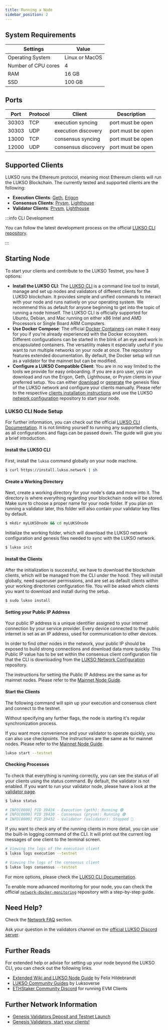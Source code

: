 ```yaml
---
title: Running a Node
sidebar_position: 2
---
```


## System Requirements

| Settings            | Value          |
| ------------------- | -------------- |
| Operating System    | Linux or MacOS |
| Number of CPU cores | 4              |
| RAM                 | 16 GB          |
| SSD                 | 100 GB         |

## Ports

| Port  | Protocol | Client              | Description       |
| ----- | -------- | ------------------- | ----------------- |
| 30303 | TCP      | execution syncing   | port must be open |
| 30303 | UDP      | execution discovery | port must be open |
| 13000 | TCP      | consensus syncing   | port must be open |
| 12000 | UDP      | consensus discovery | port must be open |

## Supported Clients

LUKSO runs the Ethereum protocol, meaning most Ethereum clients will run the LUKSO Blockchain. The currently tested and supported clients are the following:

- **Execution Clients**: [Geth](https://geth.ethereum.org/), [Erigon](https://github.com/ledgerwatch/erigon)
- **Consensus Clients**: [Prysm](https://github.com/prysmaticlabs/prysm), [Lighthouse](https://github.com/sigp/lighthouse)
- **Validator Clients**: [Prysm](https://docs.prylabs.network/docs/how-prysm-works/prysm-validator-client), [Lighthouse](https://github.com/sigp/lighthouse)

:::info CLI Development

You can follow the latest development process on the official [LUKSO CLI repository](https://github.com/lukso-network/tools-lukso-cli/).

:::

## Starting Node

To start your clients and contribute to the LUKSO Testnet, you have 3 options:

- **Install the LUKSO CLI**: The [LUKSO CLI](https://github.com/lukso-network/tools-lukso-cli) is a command line tool to install, manage and set up nodes and validators of different clients for the LUKSO blockchain. It provides simple and unified commands to interact with your node and runs natively on your operating system. We recommend this as default for anyone beginning to get into the topic of running a node himself. The LUKSO CLI is officially supported for Ubuntu, Debian, and Mac running on either x86 Intel and AMD Processors or Single Board ARM Computers.
- **Use Docker Compose**: The official [Docker Containers](https://github.com/lukso-network/network-docker-containers) can make it easy for you if you're already experienced with the Docker ecosystem. Different configurations can be started in the blink of an eye and work in encapsulated containers. The versatility makes it especially useful if you want to run multiple networks on your node at once. The repository features extended documentation. By default, the Docker setup will run as a validator for the mainnet but can be modified.
- **Configure a LUKSO Compatible Client**: You are in no way limited to the tools we provide for easy onboarding. If you are a pro user, you can download and run the Erigon, Geth, Lighthouse, or Prysm clients in your preferred setup. You can either [download](https://deposit.mainnet.lukso.network/) or [generate](https://github.com/lukso-network/tools-lodestar-genesis-ssz-generator/blob/spike/pos-from-the-start/packages/beacon-node/test/utils/README.md) the genesis files of the LUKSO network and configure your clients manually. Please refer to the respective [clients installation instructions](https://github.com/lukso-network/network-configs#binary-applications) and use the LUKSO [network configuration](https://github.com/lukso-network/network-configs/) repository to start your node.

### LUKSO CLI Node Setup

For further information, you can check out the official [LUKSO CLI Documentation](https://github.com/lukso-network/tools-lukso-cli/). It is not limiting yourself to running any supported clients, as all configurations and flags can be passed down. The guide will give you a brief introduction.

#### Install the LUKSO CLI

First, install the `lukso` command globally on your node machine.

```bash
$ curl https://install.lukso.network | sh
```

#### Create a Working Directory

Next, create a working directory for your node's data and move into it. The directory is where everything regarding your blockchain node will be stored. Make sure to choose a proper name for your node folder. If you plan on running a validator later, this folder will also contain your validator key files by default.

```bash
$ mkdir myLUKSOnode && cd myLUKSOnode
```

Initialize the working folder, which will download the LUKSO network configuration and genesis files needed to sync with the LUKSO network.

```bash
$ lukso init
```

#### Install the Clients

After the initialization is successful, we have to download the blockchain clients, which will be managed from the CLI under the hood. They will install globally, need superuser permissions, and are set as default clients within your working directories configuration file. You will be asked which clients you want to download and install during the setup.

```bash
$ sudo lukso install
```

#### Setting your Public IP Address

Your public IP address is a unique identifier assigned to your internet connection by your service provider. Every device connected to the public internet is set as an IP address, used for communication to other devices.

In order to find other nodes in the network, your public IP should be exposed to build strong connections and download data more quickly. This Public IP value has to be set within the consensus client configuration file that the CLI is downloading from the [LUKSO Network Configuration](https://github.com/lukso-network/network-configs) repository.

The instructions for setting the Public IP Address are the same as for mainnet nodes. Please refer to the [Mainnet Node Guide](../mainnet/running-a-node.md).

#### Start the Clients

The following command will spin up your execution and consensus client and connect to the testnet.

Without specifying any further flags, the node is starting it's regular synchronization process.

If you want more convenience and your validator to operate quickly, you can also use checkpoints. The instructions are the same as for mainnet nodes. Please refer to the [Mainnet Node Guide](../mainnet/running-a-node.md).

```sh
lukso start --testnet
```

#### Checking Processes

To check that everything is running correctly, you can see the status of all your clients using the status command. By default, the validator is not enabled. If you want to run your validator node, please have a look at the [validator page](./become-a-validator.md).

```bash
$ lukso status

# INFO[0000] PID 39424 - Execution (geth): Running 🟢
# INFO[0000] PID 39430 - Consensus (prysm): Running 🟢
# INFO[0000] PID 39432 - Validator (validator): Stopped 🔘
```

If you want to check any of the running clients in more detail, you can use the built-in logging command of the CLI. It will print out the current log messages of one client to the terminal screen.

```bash
# Viewing the logs of the execution client
$ lukso logs execution --testnet

# Viewing the logs of the consensus client
$ lukso logs consensus --testnet
```

For more options, please check the [LUKSO CLI Documentation](https://github.com/lukso-network/tools-lukso-cli).

To enable more advanced monitoring for your node, you can check the official [`network-docker-monitoring`](https://github.com/lukso-network/network-docker-monitoring) repository with a step-by-step guide.

## Need Help?

Check the [Network FAQ](../../faq/network/validators.md) section.

Ask your question in the validators channel on the [official LUKSO Discord server](https://discord.gg/lukso).

## Further Reads

For extended help or advise for setting up your node beyond the LUKSO CLI, you can check out the following links.

- [Extended Wiki and LUKSO Node Guide](https://github.com/fhildeb/lukso-node-guide) by Felix Hildebrandt
- [LUKSO Community Guides](https://docs.luksoverse.io/) by Luksoverse
- [ETHStaker Community Discord](https://discord.com/invite/ucsTcA2wTq) for running EVM Clients

## Further Network Information

- [Genesis Validators Deposit and Testnet Launch](https://medium.com/lukso/genesis-validators-deposit-smart-contract-freeze-and-testnet-launch-c5f7b568b1fc)
- [Genesis Validators, start your clients!](https://medium.com/lukso/genesis-validators-start-your-clients-fe01db8f3fba)
